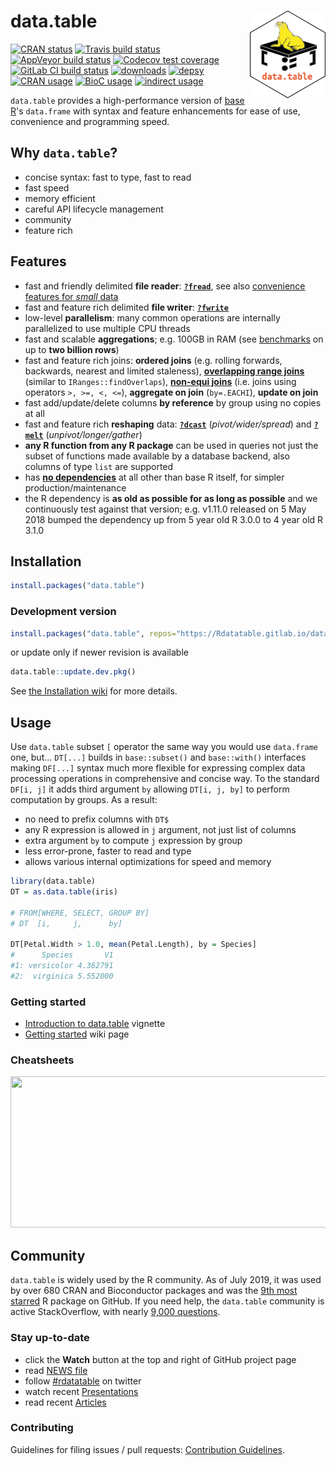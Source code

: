 
# data.table <a href="http://r-datatable.com"><img src="https://raw.githubusercontent.com/Rdatatable/data.table/master/.graphics/logo.png" align="right" height="140" /></a>

<!-- badges: start -->
[![CRAN status](https://cranchecks.info/badges/flavor/release/data.table)](https://cran.r-project.org/web/checks/check_results_data.table.html)
[![Travis build status](https://travis-ci.org/Rdatatable/data.table.svg?branch=master)](https://travis-ci.org/Rdatatable/data.table)
[![AppVeyor build status](https://ci.appveyor.com/api/projects/status/kayjdh5qtgymhoxr/branch/master?svg=true)](https://ci.appveyor.com/project/Rdatatable/data-table)
[![Codecov test coverage](https://codecov.io/github/Rdatatable/data.table/coverage.svg?branch=master)](https://codecov.io/github/Rdatatable/data.table?branch=master)
[![GitLab CI build status](https://gitlab.com/Rdatatable/data.table/badges/master/pipeline.svg)](https://gitlab.com/Rdatatable/data.table/pipelines)
[![downloads](https://cranlogs.r-pkg.org/badges/data.table)](https://www.rdocumentation.org/trends)
[![depsy](http://depsy.org/api/package/cran/data.table/badge.svg)](http://depsy.org/package/r/data.table)
[![CRAN usage](https://jangorecki.gitlab.io/rdeps/data.table/CRAN_usage.svg?sanitize=true)](https://gitlab.com/jangorecki/rdeps)
[![BioC usage](https://jangorecki.gitlab.io/rdeps/data.table/BioC_usage.svg?sanitize=true)](https://gitlab.com/jangorecki/rdeps)
[![indirect usage](https://jangorecki.gitlab.io/rdeps/data.table/indirect_usage.svg?sanitize=true)](https://gitlab.com/jangorecki/rdeps)
<!-- badges: end -->

`data.table` provides a high-performance version of [base R](https://www.r-project.org/about.html)'s `data.frame` with syntax and feature enhancements for ease of use, convenience and programming speed.

## Why `data.table`?

* concise syntax: fast to type, fast to read
* fast speed
* memory efficient
* careful API lifecycle management
* community
* feature rich

## Features

* fast and friendly delimited **file reader**: **[`?fread`](https://rdatatable.gitlab.io/data.table/reference/fread.html)**, see also [convenience features for _small_ data](https://github.com/Rdatatable/data.table/wiki/Convenience-features-of-fread)
* fast and feature rich delimited **file writer**: **[`?fwrite`](https://rdatatable.gitlab.io/data.table/reference/fwrite.html)**
* low-level **parallelism**: many common operations are internally parallelized to use multiple CPU threads
* fast and scalable **aggregations**; e.g. 100GB in RAM (see [benchmarks](https://github.com/Rdatatable/data.table/wiki/Benchmarks-%3A-Grouping) on up to **two billion rows**)
* fast and feature rich joins: **ordered joins** (e.g. rolling forwards, backwards, nearest and limited staleness), **[overlapping range joins](https://github.com/Rdatatable/data.table/wiki/talks/EARL2014_OverlapRangeJoin_Arun.pdf)** (similar to `IRanges::findOverlaps`), **[non-equi joins](https://github.com/Rdatatable/data.table/wiki/talks/ArunSrinivasanUseR2016.pdf)** (i.e. joins using operators `>, >=, <, <=`), **aggregate on join** (`by=.EACHI`), **update on join**
* fast add/update/delete columns **by reference** by group using no copies at all
* fast and feature rich **reshaping** data: **[`?dcast`](https://rdatatable.gitlab.io/data.table/reference/dcast.data.table.html)** (_pivot/wider/spread_) and **[`?melt`](https://rdatatable.gitlab.io/data.table/reference/melt.data.table.html)** (_unpivot/longer/gather_)
* **any R function from any R package** can be used in queries not just the subset of functions made available by a database backend, also columns of type `list` are supported
* has **[no dependencies](https://en.wikipedia.org/wiki/Dependency_hell)** at all other than base R itself, for simpler production/maintenance
* the R dependency is **as old as possible for as long as possible** and we continuously test against that version; e.g. v1.11.0 released on 5 May 2018 bumped the dependency up from 5 year old R 3.0.0 to 4 year old R 3.1.0

## Installation

``` r
install.packages("data.table")
```

### Development version

```r
install.packages("data.table", repos="https://Rdatatable.gitlab.io/data.table")
```

or update only if newer revision is available
```r
data.table::update.dev.pkg()
```

See [the Installation wiki](https://github.com/Rdatatable/data.table/wiki/Installation) for more details.

## Usage

Use `data.table` subset `[` operator the same way you would use `data.frame` one, but...
`DT[...]` builds in `base::subset()` and `base::with()` interfaces making `DF[...]` syntax much more flexible for expressing complex data processing operations in comprehensive and concise way. To the standard `DF[i, j]` it adds third argument `by` allowing `DT[i, j, by]` to perform computation by groups. As a result:

* no need to prefix columns with `DT$`
* any R expression is allowed in `j` argument, not just list of columns
* extra argument `by` to compute `j` expression by group
* less error-prone, faster to read and type
* allows various internal optimizations for speed and memory

```r
library(data.table)
DT = as.data.table(iris)

# FROM[WHERE, SELECT, GROUP BY]
# DT  [i,     j,      by]

DT[Petal.Width > 1.0, mean(Petal.Length), by = Species]
#      Species       V1
#1: versicolor 4.362791
#2:  virginica 5.552000
```

### Getting started

* [Introduction to data.table](https://cloud.r-project.org/web/packages/data.table/vignettes/datatable-intro.html) vignette
* [Getting started](https://github.com/Rdatatable/data.table/wiki/Getting-started) wiki page

### Cheatsheets

<a href="https://raw.githubusercontent.com/rstudio/cheatsheets/master/datatable.pdf"><img src="https://raw.githubusercontent.com/rstudio/cheatsheets/master/pngs/datatable.png" width="615" height="242"/></a>

## Community

`data.table` is widely used by the R community. As of July 2019, it was used by over 680 CRAN and Bioconductor packages and was the [9th most starred](http://www.r-pkg.org/starred) R package on GitHub. If you need help, the `data.table` community is active StackOverflow, with nearly [9,000 questions](http://stackoverflow.com/questions/tagged/data.table).

### Stay up-to-date

- click the **Watch** button at the top and right of GitHub project page
- read [NEWS file](https://github.com/Rdatatable/data.table/blob/master/NEWS.md)
- follow [#rdatatable](https://twitter.com/hashtag/rdatatable) on twitter
- watch recent [Presentations](https://github.com/Rdatatable/data.table/wiki/Presentations)
- read recent [Articles](https://github.com/Rdatatable/data.table/wiki/Articles)

### Contributing

Guidelines for filing issues / pull requests: [Contribution Guidelines](https://github.com/Rdatatable/data.table/wiki/Contributing).
